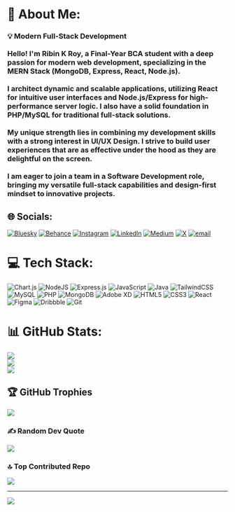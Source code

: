# 💫 About Me:
### 💡 Modern Full-Stack Development<br><br>Hello! I'm **Ribin K Roy**, a Final-Year BCA student with a deep passion for modern web development, specializing in the **MERN Stack** (MongoDB, Express, React, Node.js).<br><br>I architect dynamic and scalable applications, utilizing **React** for intuitive user interfaces and **Node.js/Express** for high-performance server logic. I also have a solid foundation in **PHP/MySQL** for traditional full-stack solutions.<br><br>My unique strength lies in combining my development skills with a strong interest in **UI/UX Design**. I strive to build user experiences that are as effective under the hood as they are delightful on the screen.<br><br>I am eager to join a team in a **Software Development role**, bringing my versatile full-stack capabilities and design-first mindset to innovative projects.


## 🌐 Socials:
[![Bluesky](https://img.shields.io/badge/bluesky-0285FF?style=for-the-badge&logo=bluesky&logoColor=%23FFFFFF)](https://bsky.app/profile/ryson-theo.bsky.social) [![Behance](https://img.shields.io/badge/Behance-1769ff?logo=behance&logoColor=white)](https://behance.net/ribinkroy) [![Instagram](https://img.shields.io/badge/Instagram-%23E4405F.svg?logo=Instagram&logoColor=white)](https://instagram.com/ryson_theo) [![LinkedIn](https://img.shields.io/badge/LinkedIn-%230077B5.svg?logo=linkedin&logoColor=white)](https://linkedin.com/in/ribin-k-roy) [![Medium](https://img.shields.io/badge/Medium-12100E?logo=medium&logoColor=white)](https://medium.com/@@ryson_theo) [![X](https://img.shields.io/badge/X-black.svg?logo=X&logoColor=white)](https://x.com/Ryson_Theo) [![email](https://img.shields.io/badge/Email-D14836?logo=gmail&logoColor=white)](mailto:ribinkroy0@gmail.com) 

# 💻 Tech Stack:
![Chart.js](https://img.shields.io/badge/chart.js-F5788D.svg?style=flat-square&logo=chart.js&logoColor=white) ![NodeJS](https://img.shields.io/badge/node.js-6DA55F?style=flat-square&logo=node.js&logoColor=white) ![Express.js](https://img.shields.io/badge/express.js-%23404d59.svg?style=flat-square&logo=express&logoColor=%2361DAFB) ![JavaScript](https://img.shields.io/badge/javascript-%23323330.svg?style=flat-square&logo=javascript&logoColor=%23F7DF1E) ![Java](https://img.shields.io/badge/java-%23ED8B00.svg?style=flat-square&logo=openjdk&logoColor=white) ![TailwindCSS](https://img.shields.io/badge/tailwindcss-%2338B2AC.svg?style=flat-square&logo=tailwind-css&logoColor=white) ![MySQL](https://img.shields.io/badge/mysql-4479A1.svg?style=flat-square&logo=mysql&logoColor=white) ![PHP](https://img.shields.io/badge/php-%23777BB4.svg?style=flat-square&logo=php&logoColor=white) ![MongoDB](https://img.shields.io/badge/MongoDB-%234ea94b.svg?style=flat-square&logo=mongodb&logoColor=white) ![Adobe XD](https://img.shields.io/badge/Adobe%20XD-470137?style=flat-square&logo=Adobe%20XD&logoColor=#FF61F6) ![HTML5](https://img.shields.io/badge/html5-%23E34F26.svg?style=flat-square&logo=html5&logoColor=white) ![CSS3](https://img.shields.io/badge/css3-%231572B6.svg?style=flat-square&logo=css3&logoColor=white) ![React](https://img.shields.io/badge/react-%2320232a.svg?style=flat-square&logo=react&logoColor=%2361DAFB) ![Figma](https://img.shields.io/badge/figma-%23F24E1E.svg?style=flat-square&logo=figma&logoColor=white) ![Dribbble](https://img.shields.io/badge/Dribbble-EA4C89?style=flat-square&logo=dribbble&logoColor=white) ![Git](https://img.shields.io/badge/git-%23F05033.svg?style=flat-square&logo=git&logoColor=white)
# 📊 GitHub Stats:
![](https://github-readme-stats.vercel.app/api?username=Ryson-Theo&theme=chartreuse-dark&hide_border=false&include_all_commits=true&count_private=false)<br/>
![](https://nirzak-streak-stats.vercel.app/?user=Ryson-Theo&theme=chartreuse-dark&hide_border=false)<br/>
![](https://github-readme-stats.vercel.app/api/top-langs/?username=Ryson-Theo&theme=chartreuse-dark&hide_border=false&include_all_commits=true&count_private=false&layout=compact)

## 🏆 GitHub Trophies
![](https://github-profile-trophy.vercel.app/?username=Ryson-Theo&theme=apprentice&no-frame=false&no-bg=true&margin-w=4)

### ✍️ Random Dev Quote
![](https://quotes-github-readme.vercel.app/api?type=horizontal&theme=merko)

### 🔝 Top Contributed Repo
![](https://github-contributor-stats.vercel.app/api?username=Ryson-Theo&limit=5&theme=merko&combine_all_yearly_contributions=true)

---
[![](https://visitcount.itsvg.in/api?id=Ryson-Theo&icon=0&color=0)](https://visitcount.itsvg.in)

<!-- Proudly created with GPRM ( https://gprm.itsvg.in ) -->